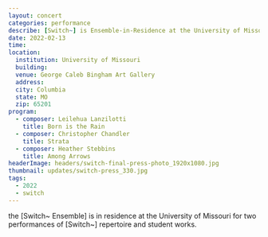 ```yaml
---
layout: concert
categories: performance
describe: [Switch~] is Ensemble-in-Residence at the University of Missouri. Works by Leilehua Lanzilotti, Christopher Chandler, and Heather Stebbins at the George Caleb Bingham Art Gallery.
date: 2022-02-13
time:
location:
  institution: University of Missouri
  building:
  venue: George Caleb Bingham Art Gallery
  address:
  city: Columbia
  state: MO
  zip: 65201
program:
  - composer: Leilehua Lanzilotti
    title: Born is the Rain
  - composer: Christopher Chandler
    title: Strata
  - composer: Heather Stebbins
    title: Among Arrows
headerImage: headers/switch-final-press-photo_1920x1080.jpg
thumbnail: updates/switch-press_330.jpg
tags:
  - 2022
  - switch
---
```


the [Switch~ Ensemble] is in residence at the University of Missouri for two performances of [Switch~] repertoire and student works.
